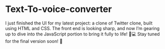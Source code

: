 # Text-To-voice-converter
I just finished the UI for my latest project: a clone of Twitter clone, built using HTML and CSS. The front end is looking sharp, and now I’m gearing up to dive into the JavaScript portion to bring it fully to life! 🎨💻  Stay tuned for the final version soon! 👀
